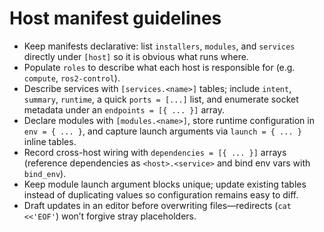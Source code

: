 # Host manifest guidelines

- Keep manifests declarative: list `installers`, `modules`, and `services` directly under `[host]` so it is obvious what runs where.
- Populate `roles` to describe what each host is responsible for (e.g. `compute`, `ros2-control`).
- Describe services with `[services.<name>]` tables; include `intent`, `summary`, `runtime`, a quick `ports = [...]` list, and enumerate socket metadata under an `endpoints = [{ ... }]` array.
- Declare modules with `[modules.<name>]`, store runtime configuration in `env = { ... }`, and capture launch arguments via `launch = { ... }` inline tables.
- Record cross-host wiring with `dependencies = [{ ... }]` arrays (reference dependencies as `<host>.<service>` and bind env vars with `bind_env`).
- Keep module launch argument blocks unique; update existing tables instead of duplicating values so configuration remains easy to diff.
- Draft updates in an editor before overwriting files—redirects (`cat <<'EOF'`) won’t forgive stray placeholders.
